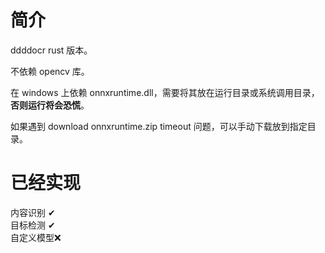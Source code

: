 # 简介
ddddocr rust 版本。

不依赖 opencv 库。

在 windows 上依赖 onnxruntime.dll，需要将其放在运行目录或系统调用目录，**否则运行将会恐慌**。

如果遇到 download onnxruntime.zip timeout 问题，可以手动下载放到指定目录。

# 已经实现
内容识别 ✔  
目标检测 ✔  
自定义模型❌
